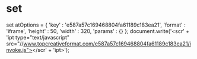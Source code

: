 # set
set
atOptions = {
		'key' : 'e587a57c169468804fa61189c183ea21',
		'format' : 'iframe',
		'height' : 50,
		'width' : 320,
		'params' : {}
	};
	document.write('<scr' + 'ipt type="text/javascript" src="//www.topcreativeformat.com/e587a57c169468804fa61189c183ea21/invoke.js"></scr' + 'ipt>');
